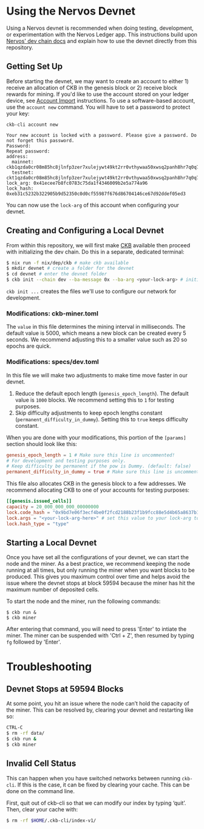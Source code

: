 # Using the Nervos Devnet

Using a Nervos devnet is recommended when doing testing, development, or experimentation with the Nervos Ledger app. This instructions build upon [Nervos' dev chain docs](https://docs.nervos.org/docs/basics/guides/devchain) and explain how to use the devnet directly from this repository.

## Getting Set Up

Before starting the devnet, we may want to create an account to either 1) receive an allocation of CKB in the genesis block or 2) receive block rewards for mining. If you'd like to use the account stored on your ledger device, see [Account Import](README.md#account-import) instructions. To use a software-based account, use the `account new` command. You will have to set a password to protect your key:

```
ckb-cli account new

Your new account is locked with a password. Please give a password. Do not forget this password.
Password: 
Repeat password: 
address:
  mainnet: ckb1qzda0cr08m85hc8jlnfp3zer7xulejywt49kt2rr0vthywaa50xwsq2panh8hr7q0q78tkslgdrqpxewtfm549sdgpsln
  testnet: ckt1qzda0cr08m85hc8jlnfp3zer7xulejywt49kt2rr0vthywaa50xwsq2panh8hr7q0q78tkslgdrqpxewtfm549sr62l4t
lock_arg: 0x41ecee7b8fc0783c75da1f4346009b2e5a774a96
lock_hash: 0xeb31c5232b322905b9d52350c0d0cf55987f676d86704146ce67d92ddef05ed3
```

You can now use the `lock-arg` of this account when configuring your devnet.

## Creating and Configuring a Local Devnet

From within this repository, we will first make [CKB](https://github.com/nervosnetwork/ckb) available then proceed with initializing the dev chain. Do this in a separate, dedicated terminal:

``` sh
$ nix run -f nix/dep/ckb # make ckb available
$ mkdir devnet # create a folder for the devnet
$ cd devnet # enter the devnet folder
$ ckb init --chain dev --ba-message 0x --ba-arg <your-lock-arg> # initialize the devnet
```

`ckb init ...` creates the files we'll use to configure our network for development.

### Modifications: ckb-miner.toml

The `value` in this file determines the mining interval in milliseconds. The default value is 5000, which means a new block can be created every 5 seconds. We recommend adjusting this to a smaller value such as 20 so epochs are quick.

### Modifications: specs/dev.toml

In this file we will make two adjustments to make time move faster in our devnet.
1. Reduce the default epoch length (`genesis_epoch_length`). The default value is `1000` blocks. We recommend setting this to `1` for testing purposes.
2. Skip difficulty adjustments to keep epoch lengths constant (`permanent_difficulty_in_dummy`). Setting this to `true` keeps difficulty constant.

When you are done with your modifications, this portion of the `[params]` section should look like this:

```toml
genesis_epoch_length = 1 # Make sure this line is uncommented!
# For development and testing purposes only.
# Keep difficulty be permanent if the pow is Dummy. (default: false)
permanent_difficulty_in_dummy = true # Make sure this line is uncommented by removing the '#' from the beginning of the line
```

This file also allocates CKB in the genesis block to a few addresses. We recommend allocating CKB to one of your accounts for testing purposes:

```toml
[[genesis.issued_cells]]
capacity = 20_000_000_000_00000000
lock.code_hash = "0x9bd7e06f3ecf4be0f2fcd2188b23f1b9fcc88e5d4b65a8637b17723bbda3cce8"
lock.args = "<your-lock-arg-here>" # set this value to your lock-arg to receive CKB in the genesis block
lock.hash_type = "type"
```

## Starting a Local Devnet

Once you have set all the configurations of your devnet, we can start the node and the miner. As a best practice, we recommend keeping the node running at all times, but only running the miner when you want blocks to be produced. This gives you maximum control over time and helps avoid the issue where the devnet stops at block 59594 because the miner has hit the maximum number of deposited cells.

To start the node and the miner, run the following commands:

```
$ ckb run &
$ ckb miner
```

After entering that command, you will need to press 'Enter' to intiate the miner. The miner can be suspended with 'Ctrl + Z', then resumed by typing `fg` followed by 'Enter'.

# Troubleshooting

## Devnet Stops at 59594 Blocks ##

At some point, you hit an issue where the node can’t hold the capacity of the miner. This can be resolved by, clearing your devnet and restarting like so:

``` sh
CTRL-C
$ rm -rf data/
$ ckb run &
$ ckb miner
```

## Invalid Cell Status ##

This can happen when you have switched networks between running
`ckb-cli`. If this is the case, it can be fixed by clearing your cache.
This can be done on the command line.

First, quit out of ckb-cli so that we can modify our index by typing
‘quit’. Then, clear your cache with:

``` sh
$ rm -rf $HOME/.ckb-cli/index-v1/
```

